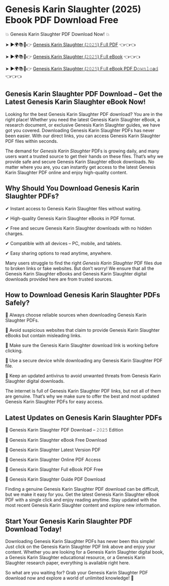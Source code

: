 # Genesis Karin Slaughter (2025) Ebook PDF Download Free

💥 Genesis Karin Slaughter PDF Download Now! 💥

➤ ►🌍📚📱👉 [Genesis Karin Slaughter (𝟸𝟶𝟸𝟻) F𝚞ll PDF](https://getpdf.xyz/genesis-karin-slaughter) 👈👈👈


➤ ►🌍📚📱👉 [Genesis Karin Slaughter (𝟸𝟶𝟸𝟻) F𝚞ll eBook](https://getpdf.xyz/genesis-karin-slaughter) 👈👈👈


➤ ►🌍📚📱👉 [Genesis Karin Slaughter (𝟸𝟶𝟸𝟻) F𝚞ll eBook PDF D𝚘𝚠𝚗𝚕𝚘a𝚍](https://getpdf.xyz/genesis-karin-slaughter) 👈👈👈


## Genesis Karin Slaughter PDF Download – Get the Latest Genesis Karin Slaughter eBook Now!

Looking for the best Genesis Karin Slaughter PDF download? You are in the right place! Whether you need the latest Genesis Karin Slaughter eBook, a research document, or exclusive Genesis Karin Slaughter guides, we have got you covered. Downloading Genesis Karin Slaughter PDFs has never been easier. With our direct links, you can access Genesis Karin Slaughter PDF files within seconds.

The demand for *Genesis Karin Slaughter* PDFs is growing daily, and many users want a trusted source to get their hands on these files. That’s why we provide safe and secure Genesis Karin Slaughter eBook downloads. No matter where you are, you can instantly get access to the latest Genesis Karin Slaughter PDF online and enjoy high-quality content.

## Why Should You Download Genesis Karin Slaughter PDFs?

✔ Instant access to Genesis Karin Slaughter files without waiting.

✔ High-quality Genesis Karin Slaughter eBooks in PDF format.

✔ Free and secure Genesis Karin Slaughter downloads with no hidden charges.

✔ Compatible with all devices – PC, mobile, and tablets.

✔ Easy sharing options to read anytime, anywhere.

Many users struggle to find the right *Genesis Karin Slaughter* PDF files due to broken links or fake websites. But don’t worry! We ensure that all the Genesis Karin Slaughter eBooks and Genesis Karin Slaughter digital downloads provided here are from trusted sources.

## How to Download Genesis Karin Slaughter PDFs Safely?

📌 Always choose reliable sources when downloading Genesis Karin Slaughter PDFs.

📌 Avoid suspicious websites that claim to provide Genesis Karin Slaughter eBooks but contain misleading links.

📌 Make sure the Genesis Karin Slaughter download link is working before clicking.

📌 Use a secure device while downloading any Genesis Karin Slaughter PDF file.

📌 Keep an updated antivirus to avoid unwanted threats from Genesis Karin Slaughter digital downloads.

The internet is full of Genesis Karin Slaughter PDF links, but not all of them are genuine. That’s why we make sure to offer the best and most updated Genesis Karin Slaughter PDFs for easy access.

## Latest Updates on Genesis Karin Slaughter PDFs

🔹 Genesis Karin Slaughter PDF Download – 𝟸𝟶𝟸𝟻 Edition

🔹 Genesis Karin Slaughter eBook Free Download

🔹 Genesis Karin Slaughter Latest Version PDF

🔹 Genesis Karin Slaughter Online PDF Access

🔹 Genesis Karin Slaughter Full eBook PDF Free

🔹 Genesis Karin Slaughter Guide PDF Download

Finding a genuine Genesis Karin Slaughter PDF download can be difficult, but we make it easy for you. Get the latest Genesis Karin Slaughter eBook PDF with a single click and enjoy reading anytime. Stay updated with the most recent Genesis Karin Slaughter content and explore new information.

## Start Your Genesis Karin Slaughter PDF Download Today!

Downloading Genesis Karin Slaughter PDFs has never been this simple! Just click on the Genesis Karin Slaughter PDF link above and enjoy your content. Whether you are looking for a Genesis Karin Slaughter digital book, a Genesis Karin Slaughter educational resource, or a Genesis Karin Slaughter research paper, everything is available right here.

So what are you waiting for? Grab your Genesis Karin Slaughter PDF download now and explore a world of unlimited knowledge! 🚀